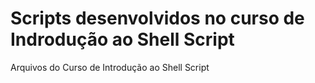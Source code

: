 # Scripts desenvolvidos no curso de Indrodução ao Shell Script

Arquivos do Curso de Introdução ao Shell Script
